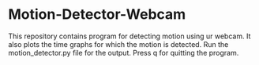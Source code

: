 # Motion-Detector-Webcam
This repository contains program for detecting motion using ur webcam.
It also plots the time graphs for which the motion is detected.
Run the motion_detector.py file for the output.
Press q for quitting the program.
